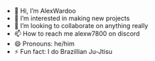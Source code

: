 - 👋 Hi, I’m AlexWardoo
- 👀 I’m interested in making new projects
- 💞️ I’m looking to collaborate on anything really
- 📫 How to reach me alexw7800 on discord
- 😄 Pronouns: he/him
- ⚡ Fun fact: I do Brazillian Ju-Jtisu

<!---
AlexWardoo/AlexWardoo is a ✨ special ✨ repository because its `README.md` (this file) appears on your GitHub profile.
You can click the Preview link to take a look at your changes.
--->
